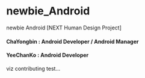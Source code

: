 # newbie_Android
newbie Android [NEXT Human Design Project] 

#### ChaYongbin : Android Developer / Android Manager
#### YeeChanKo : Android Developer

viz contributing test...